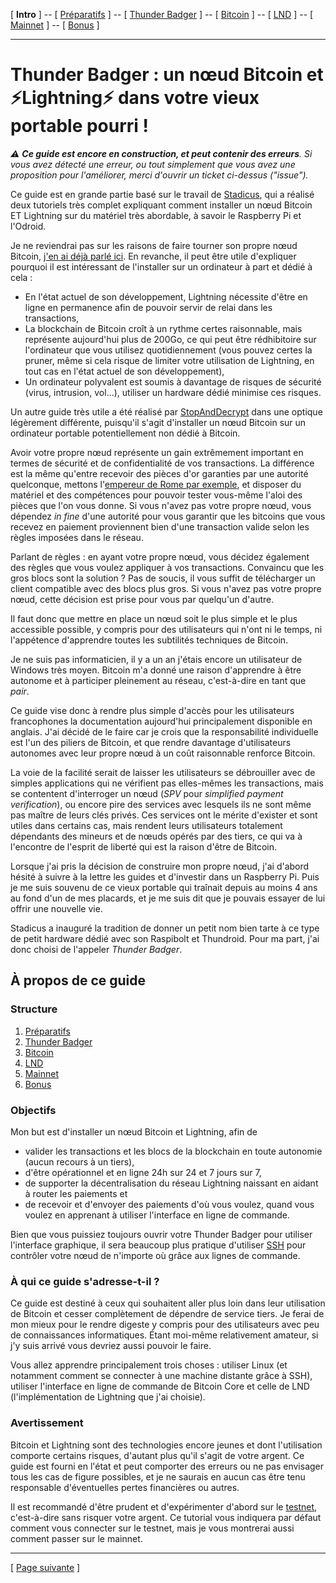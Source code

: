 [ **Intro** ] -- [ [Préparatifs](thunderbadger_10_preparations.md) ] -- [ [Thunder Badger](thunderbadger_20_ThunderBadger.md) ] -- [ [Bitcoin](thunderbadger_30_bitcoin.md) ] -- [ [LND](thunderbadger_40_lnd.md) ] -- [ [Mainnet](thunderbadger_50_mainnet.md) ] -- [ [Bonus](thunderbadger_60_bonus.md) ]

-----
# Thunder Badger : un nœud Bitcoin et ⚡Lightning️⚡ dans votre vieux portable pourri !

_:warning: **Ce guide est encore en construction, et peut contenir des erreurs**. Si vous avez détecté une erreur, ou tout simplement que vous avez une proposition pour l'améliorer, merci d'ouvrir un ticket ci-dessus ("issue")._

Ce guide est en grande partie basé sur le travail de [Stadicus](https://github.com/Stadicus/guides), qui a réalisé deux tutoriels très complet expliquant comment installer un nœud Bitcoin ET Lightning sur du matériel très abordable, à savoir le Raspberry Pi et l'Odroid.

Je ne reviendrai pas sur les raisons de faire tourner son propre nœud Bitcoin, [j'en ai déjà parlé ici](https://www.sosthene.net/histoire-noeud/). En revanche, il peut être utile d'expliquer pourquoi il est intéressant de l'installer sur un ordinateur à part et dédié à cela :
* En l'état actuel de son développement, Lightning nécessite d'être en ligne en permanence afin de pouvoir servir de relai dans les transactions,
* La blockchain de Bitcoin croît à un rythme certes raisonnable, mais représente aujourd'hui plus de 200Go, ce qui peut être rédhibitoire sur l'ordinateur que vous utilisez quotidiennement (vous pouvez certes la pruner, même si cela risque de limiter votre utilisation de Lightning, en tout cas en l'état actuel de son développement),
* Un ordinateur polyvalent est soumis à davantage de risques de sécurité (virus, intrusion, vol...), utiliser un hardware dédié minimise ces risques. 

Un autre guide très utile a été réalisé par [StopAndDecrypt](https://hackernoon.com/a-complete-beginners-guide-to-installing-a-bitcoin-full-node-on-linux-2018-edition-cb8e384479ea) dans une optique légèrement différente, puisqu'il s'agit d'installer un nœud Bitcoin sur un ordinateur portable potentiellement non dédié à Bitcoin. 

Avoir votre propre nœud représente un gain extrêmement important en termes de sécurité et de confidentialité de vos transactions. La différence est la même qu'entre recevoir des pièces d'or garanties par une autorité quelconque, mettons l'[empereur de Rome par exemple](https://fr.wikipedia.org/wiki/Aureus#L'effondrement_de_l'aureus), et disposer du matériel et des compétences pour pouvoir tester vous-même l'aloi des pièces que l'on vous donne. Si vous n'avez pas votre propre nœud, vous dépendez _in fine_ d'une autorité pour vous garantir que les bitcoins que vous recevez en paiement proviennent bien d'une transaction valide selon les règles imposées dans le réseau.

Parlant de règles : en ayant votre propre nœud, vous décidez également des règles que vous voulez appliquer à vos transactions. Convaincu que les gros blocs sont la solution ? Pas de soucis, il vous suffit de télécharger un client compatible avec des blocs plus gros. Si vous n'avez pas votre propre nœud, cette décision est prise pour vous par quelqu'un d'autre.

Il faut donc que mettre en place un nœud soit le plus simple et le plus accessible possible, y compris pour des utilisateurs qui n'ont ni le temps, ni l'appétence d'apprendre toutes les subtilités techniques de Bitcoin.

Je ne suis pas informaticien, il y a un an j'étais encore un utilisateur de Windows très moyen. Bitcoin m'a donné une raison d'apprendre à être autonome et à participer pleinement au réseau, c'est-à-dire en tant que _pair_.

Ce guide vise donc à rendre plus simple d'accès pour les utilisateurs francophones la documentation aujourd'hui principalement disponible en anglais. J'ai décidé de le faire car je crois que la responsabilité individuelle est l'un des piliers de Bitcoin, et que rendre davantage d'utilisateurs autonomes avec leur propre nœud à un coût raisonnable renforce Bitcoin. 

La voie de la facilité serait de laisser les utilisateurs se débrouiller avec de simples applications qui ne vérifient pas elles-mêmes les transactions, mais se contentent d'interroger un nœud (_SPV_ pour _simplified payment verification_), ou encore pire des services avec lesquels ils ne sont même pas maître de leurs clés privés. Ces services ont le mérite d'exister et sont utiles dans certains cas, mais rendent leurs utilisateurs totalement dépendants des mineurs et de nœuds opérés par des tiers, ce qui va à l'encontre de l'esprit de liberté qui est la raison d'être de Bitcoin. 

Lorsque j'ai pris la décision de construire mon propre nœud, j'ai d'abord hésité à suivre à la lettre les guides et d'investir dans un Raspberry Pi. Puis je me suis souvenu de ce vieux portable qui traînait depuis au moins 4 ans au fond d'un de mes placards, et je me suis dit que je pouvais essayer de lui offrir une nouvelle vie. 

Stadicus a inauguré la tradition de donner un petit nom bien tarte à ce type de petit hardware dédié avec son Raspibolt et Thundroid. Pour ma part, j'ai donc choisi de l'appeler _Thunder Badger_.

## À propos de ce guide
### Structure

1. [Préparatifs](thunderbadger_10_preparations.md)
2. [Thunder Badger](thunderbadger_20_ThunderBadger.md)
3. [Bitcoin](thunderbadger_30_bitcoin.md)
4. [LND](thunderbadger_40_lnd.md)
5. [Mainnet](thunderbadger_50_mainnet.md)
6. [Bonus](thunderbadger_60_bonus.md)

### Objectifs

Mon but est d'installer un nœud Bitcoin et Lightning, afin de
* valider les transactions et les blocs de la blockchain en toute autonomie (aucun recours à un tiers),
* d'être opérationnel et en ligne 24h sur 24 et 7 jours sur 7, 
* de supporter la décentralisation du réseau Lightning naissant en aidant à router les paiements et 
* de recevoir et d'envoyer des paiements d'où vous voulez, quand vous voulez en apprenant à utiliser l'interface en ligne de commande.

Bien que vous puissiez toujours ouvrir votre Thunder Badger pour utiliser l'interface graphique, il sera beaucoup plus pratique d'utiliser [SSH](https://fr.wikipedia.org/wiki/Secure_Shell) pour contrôler votre nœud de n'importe où grâce aux lignes de commande.  

### À qui ce guide s'adresse-t-il ?

Ce guide est destiné à ceux qui souhaitent aller plus loin dans leur utilisation de Bitcoin et cesser complètement de dépendre de service tiers. Je ferai de mon mieux pour le rendre digeste y compris pour des utilisateurs avec peu de connaissances informatiques. Étant moi-même relativement amateur, si j'y suis arrivé vous devriez aussi pouvoir le faire.

Vous allez apprendre principalement trois choses : utiliser Linux (et notamment comment se connecter à une machine distante grâce à SSH), utiliser l'interface en ligne de commande de Bitcoin Core et celle de LND (l'implémentation de Lightning que j'ai choisie).

### Avertissement

Bitcoin et Lightning sont des technologies encore jeunes et dont l'utilisation comporte certains risques, d'autant plus qu'il s'agit de votre argent. Ce guide est fourni en l'état et peut comporter des erreurs ou ne pas envisager tous les cas de figure possibles, et je ne saurais en aucun cas être tenu responsable d'éventuelles pertes financières ou autres. 

Il est recommandé d'être prudent et d'expérimenter d'abord sur le [testnet](https://bitcoin.fr/testnet/), c'est-à-dire sans risquer votre argent. Ce tutorial vous indiquera par défaut comment vous connecter sur le testnet, mais je vous montrerai aussi comment passer sur le mainnet.

---

[ [Page suivante](thunderbadger_10_preparations.md) ]